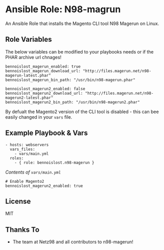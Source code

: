 # Ansible Role: N98-magrun

An Ansible Role that installs the Magento CLI tool N98 Magerun on Linux.

## Role Variables

The below variables can be modified to your playbooks needs or if the PHAR archive url chnages!

```
bennoislost_magerun_enabled: true
bennoislost_magerun_download_url: "http://files.magerun.net/n98-magerun-latest.phar"
bennoislost_magerun_bin_path: "/usr/bin/n98-magerun.phar"

bennoislost_magerun2_enabled: false
bennoislost_magerun2_download_url: "http://files.magerun.net/n98-magerun2-latest.phar"
bennoislost_magerun2_bin_path: "/usr/bin/n98-magerun2.phar"
```

By defualt the Magento2 version of the CLI tool is disabled - this can bee easily changed in your `vars` file.

## Example Playbook & Vars

```
- hosts: webservers
  vars_files:
    - vars/main.yml
  roles:
    - { role: bennoislost.n98-magerun }
```

*Contents of `vars/main.yml`*

```
# Enable Magento2
bennoislost_magerun2_enabled: true
```

## License

MIT

## Thanks To

* The team at Netz98 and all contributors to n98-magerun!